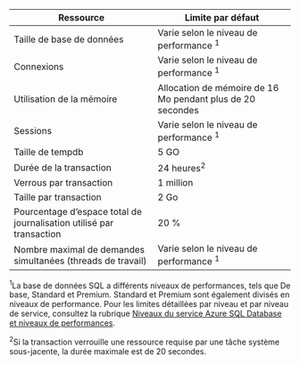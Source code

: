 | Ressource | Limite par défaut |
| --- | --- |
| Taille de base de données |Varie selon le niveau de performance <sup>1</sup> |
| Connexions |Varie selon le niveau de performance <sup>1</sup> |
| Utilisation de la mémoire |Allocation de mémoire de 16 Mo pendant plus de 20 secondes |
| Sessions |Varie selon le niveau de performance <sup>1</sup> |
| Taille de tempdb |5 GO |
| Durée de la transaction |24 heures<sup>2</sup> |
| Verrous par transaction |1 million |
| Taille par transaction |2 Go |
| Pourcentage d’espace total de journalisation utilisé par transaction |20 % |
| Nombre maximal de demandes simultanées (threads de travail) |Varie selon le niveau de performance <sup>1</sup> |

<sup>1</sup>La base de données SQL a différents niveaux de performances, tels que De base, Standard et Premium. Standard et Premium sont également divisés en niveaux de performance. Pour les limites détaillées par niveau et par niveau de service, consultez la rubrique [Niveaux du service Azure SQL Database et niveaux de performances](https://msdn.microsoft.com/library/azure/dn741336.aspx).

<sup>2</sup>Si la transaction verrouille une ressource requise par une tâche système sous-jacente, la durée maximale est de 20 secondes.

<!---HONumber=August15_HO7-->